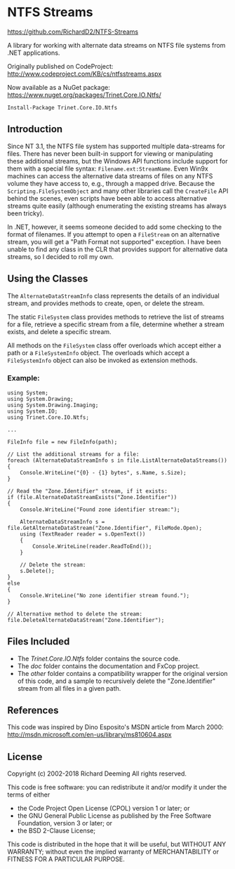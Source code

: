 # NTFS Streams

https://github.com/RichardD2/NTFS-Streams

A library for working with alternate data streams on NTFS file systems from .NET applications.

Originally published on CodeProject: http://www.codeproject.com/KB/cs/ntfsstreams.aspx

Now available as a NuGet package: https://www.nuget.org/packages/Trinet.Core.IO.Ntfs/

    Install-Package Trinet.Core.IO.Ntfs


## Introduction

Since NT 3.1, the NTFS file system has supported multiple data-streams for files. There has never been built-in support for viewing or manipulating these additional streams, but the Windows API functions include support for them with a special file syntax: `Filename.ext:StreamName`. Even Win9x machines can access the alternative data streams of files on any NTFS volume they have access to, e.g., through a mapped drive. Because the `Scripting.FileSystemObject` and many other libraries call the `CreateFile` API behind the scenes, even scripts have been able to access alternative streams quite easily (although enumerating the existing streams has always been tricky).

In .NET, however, it seems someone decided to add some checking to the format of filenames. If you attempt to open a `FileStream` on an alternative stream, you will get a "Path Format not supported" exception. I have been unable to find any class in the CLR that provides support for alternative data streams, so I decided to roll my own.


## Using the Classes

The `AlternateDataStreamInfo` class represents the details of an individual stream, and provides methods to create, open, or delete the stream.

The static `FileSystem` class provides methods to retrieve the list of streams for a file, retrieve a specific stream from a file, determine whether a stream exists, and delete a specific stream.

All methods on the `FileSystem` class offer overloads which accept either a path or a `FileSystemInfo` object. The overloads which accept a `FileSystemInfo` object can also be invoked as extension methods.


### Example:

    using System;
    using System.Drawing;
    using System.Drawing.Imaging;
    using System.IO;
    using Trinet.Core.IO.Ntfs;
    
    ...
    
    FileInfo file = new FileInfo(path);
    
    // List the additional streams for a file:
    foreach (AlternateDataStreamInfo s in file.ListAlternateDataStreams())
    {
        Console.WriteLine("{0} - {1} bytes", s.Name, s.Size);
    }
    
    // Read the "Zone.Identifier" stream, if it exists:
    if (file.AlternateDataStreamExists("Zone.Identifier"))
    {
        Console.WriteLine("Found zone identifier stream:");
        
        AlternateDataStreamInfo s = file.GetAlternateDataStream("Zone.Identifier", FileMode.Open);
        using (TextReader reader = s.OpenText())
        {
            Console.WriteLine(reader.ReadToEnd());
        }
        
        // Delete the stream:
        s.Delete();
    }
    else
    {
        Console.WriteLine("No zone identifier stream found.");
    }
    
    // Alternative method to delete the stream:
    file.DeleteAlternateDataStream("Zone.Identifier");


## Files Included

* The *Trinet.Core.IO.Ntfs* folder contains the source code.
* The *doc* folder contains the documentation and FxCop project.
* The *other* folder contains a compatibility wrapper for the original version of this code, and a sample to recursively delete the "Zone.Identifier" stream from all files in a given path.


## References

This code was inspired by Dino Esposito's MSDN article from March 2000: 
http://msdn.microsoft.com/en-us/library/ms810604.aspx


## License

Copyright (c) 2002-2018 Richard Deeming
All rights reserved.

This code is free software: you can redistribute it and/or modify it under the terms of either

* the Code Project Open License (CPOL) version 1 or later; or
* the GNU General Public License as published by the Free Software Foundation, version 3 or later; or
* the BSD 2-Clause License;

This code is distributed in the hope that it will be useful, but WITHOUT ANY WARRANTY; 
without even the implied warranty of MERCHANTABILITY or FITNESS FOR A PARTICULAR PURPOSE.
